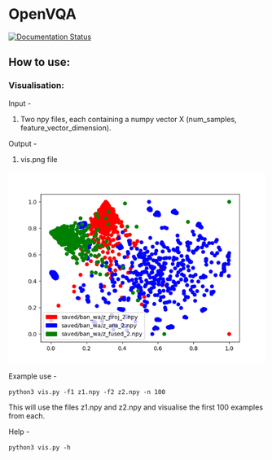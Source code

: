 # OpenVQA

<div>
	<a href="https://openvqa.readthedocs.io/en/latest/?badge=latest"><img alt="Documentation Status" src="https://readthedocs.org/projects/openvqa/badge/?version=latest"/></a>
</div>

## How to use:

### Visualisation:

Input -
1. Two npy files, each containing a numpy vector X (num_samples, feature_vector_dimension).

Output -
1. vis.png file

![vis.png](vis.png)

Example use - 
```
python3 vis.py -f1 z1.npy -f2 z2.npy -n 100
```
This will use the files z1.npy and z2.npy and visualise the first 100 examples from each.

Help - 
```
python3 vis.py -h
```






